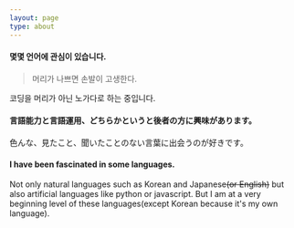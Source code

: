 ```yaml
---
layout: page
type: about
---
```


#### 몇몇 언어에 관심이 있습니다.
> 머리가 나쁘면 손발이 고생한다.

코딩을 머리가 아닌 노가다로 하는 중입니다.

#### 言語能力と言語運用、どちらかというと後者の方に興味があります。
色んな、見たこと、聞いたことのない言葉に出会うのが好きです。

#### I have been fascinated in some languages. 
Not only natural languages such as Korean and Japanese~~(or English)~~ but also artificial languages like python or javascript. But I am at a very beginning level of these languages(except Korean because it's my own language).
